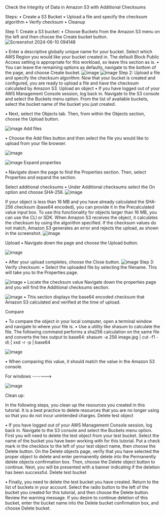 Check the Integrity of Data in Amazon S3 with Additional Checksums 

Steps:
•	Create a S3 Bucket
•	Upload a file and specify the checksum algorithm
•	Verify checksum
•	Cleanup

Step 1: Create a S3 bucket:
•	Choose Buckets from the Amazon S3 menu on the left and then choose the Create bucket button.
![Screenshot 2024-06-10 094148](https://github.com/AJAYKUMARREDDY7373/My-Training-Projects-Aws-/assets/154115376/a8cab462-b1d6-4d41-aed4-d3c7d89bb896)

•	Enter a descriptive globally unique name for your bucket. Select which AWS Region you would like your bucket created in. The default Block Public Access setting is appropriate for this workload, so leave this section as is.
•	You can leave the remaining options as defaults, navigate to the bottom of the page, and choose Create bucket. 
![image](https://github.com/AJAYKUMARREDDY7373/My-Training-Projects-Aws-/assets/154115376/7218333e-6c5b-4826-95bb-be588013b627)
![image](https://github.com/AJAYKUMARREDDY7373/My-Training-Projects-Aws-/assets/154115376/89c3695c-dfcd-45f4-ac0f-ad2e76ef0291)
Step 2: Upload a file and specify the checksum algorithm:
Now that your bucket is created and configured, you are ready to upload a file and have the checksum calculated by Amazon S3.
Upload an object
•	If you have logged out of your AWS Management Console session, log back in. Navigate to the S3 console and select the Buckets menu option. From the list of available buckets, select the bucket name of the bucket you just created.


•	Next, select the Objects tab. Then, from within the Objects section, choose the Upload button.

![image](https://github.com/AJAYKUMARREDDY7373/My-Training-Projects-Aws-/assets/154115376/10f3b90f-2fbc-42ae-9c4c-2f2f06f50512)
Add files

•	Choose the Add files button and then select the file you would like to upload from your file browser.

![image](https://github.com/AJAYKUMARREDDY7373/My-Training-Projects-Aws-/assets/154115376/adedc20e-ba84-4293-ad44-75028e12e281)


 ![image](https://github.com/AJAYKUMARREDDY7373/My-Training-Projects-Aws-/assets/154115376/a8752aa2-18c4-46b2-b285-3793b4f39faa)
Expand properties

•	Navigate down the page to find the Properties section. Then, select Properties and expand the section.
 
Select additional checksums
•	Under Additional checksums select the On option and choose SHA-256.
![image](https://github.com/AJAYKUMARREDDY7373/My-Training-Projects-Aws-/assets/154115376/a8268e10-2d8b-4ae4-b011-9559f80571cd)


If your object is less than 16 MB and you have already calculated the SHA-256 checksum (base64 encoded), you can provide it in the Precalculated value input box. To use this functionality for objects larger than 16 MB, you can use the CLI or SDK. When Amazon S3 receives the object, it calculates the checksum by using the algorithm specified. If the checksum values do not match, Amazon S3 generates an error and rejects the upload, as shown in the screenshot.
![image](https://github.com/AJAYKUMARREDDY7373/My-Training-Projects-Aws-/assets/154115376/13b3fad5-994a-4be9-822b-d4434e2729f5)


 Upload
•	Navigate down the page and choose the Upload button.

![image](https://github.com/AJAYKUMARREDDY7373/My-Training-Projects-Aws-/assets/154115376/6c88a82c-40a1-4862-aaa1-e0ab8f458717)

•	After your upload completes, choose the Close button.
![image](https://github.com/AJAYKUMARREDDY7373/My-Training-Projects-Aws-/assets/154115376/721c261a-4dac-4ee8-aa81-18921fb694a1)
Step 3: Verify checksum:
•	Select the uploaded file by selecting the filename. This will take you to the Properties page.

![image](https://github.com/AJAYKUMARREDDY7373/My-Training-Projects-Aws-/assets/154115376/a306f294-df8c-4278-9e86-570d10f6fd0f)
•	Locate the checksum value
Navigate down the properties page and you will find the Additional checksums section.

![image](https://github.com/AJAYKUMARREDDY7373/My-Training-Projects-Aws-/assets/154115376/375ac2ec-adae-4ae8-9572-43a7552b5685)
•	This section displays the base64 encoded checksum that Amazon S3 calculated and verified at the time of upload.


Compare

•	To compare the object in your local computer, open a terminal window and navigate to where your file is.
•	Use a utility like shasum to calculate the file. The following command performs a sha256 calculation on the same file and converts the hex output to base64: 
shasum -a 256 image.jpg | cut -f1 -d\ | xxd -r -p | base64

![image](https://github.com/AJAYKUMARREDDY7373/My-Training-Projects-Aws-/assets/154115376/e2d17d40-4cc6-46b4-8f88-abb72275cfcb)

•	When comparing this value, it should match the value in the Amazon S3 console.


For windows ------->

![image](https://github.com/AJAYKUMARREDDY7373/My-Training-Projects-Aws-/assets/154115376/faf0f8ea-0dc2-4fbb-bdc0-f9c8bead74a4)

 
 Clean up:
 
In the following steps, you clean up the resources you created in this tutorial. It is a best practice to delete resources that you are no longer using so that you do not incur unintended charges. 
Delete test object

•	If you have logged out of your AWS Management Console session, log back in. Navigate to the S3 console and select the Buckets menu option. First you will need to delete the test object from your test bucket. Select the name of the bucket you have been working with for this tutorial. Put a check mark in the checkbox to the left of your test object name, then choose the Delete button. On the Delete objects page, verify that you have selected the proper object to delete and enter permanently delete into the Permanently delete objects confirmation box. Then, choose the Delete object button to continue. Next, you will be presented with a banner indicating if the deletion has been successful.
Delete test bucket

•	Finally, you need to delete the test bucket you have created. Return to the list of buckets in your account. Select the radio button to the left of the bucket you created for this tutorial, and then choose the Delete button. Review the warning message. If you desire to continue deletion of this bucket, enter the bucket name into the Delete bucket confirmation box, and choose Delete bucket.
